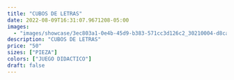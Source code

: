 ```yaml
---
title: "CUBOS DE LETRAS"
date: 2022-08-09T16:31:07.9671208-05:00
images:
  - "images/showcase/3ec803a1-0e4b-45d9-b383-571cc3d126c2_30210004-d8ca-499a-9672-cbf224af8b20.webp"
description: "CUBOS DE LETRAS"
price: "50"
sizes: ["PIEZA"]
colors: ["JUEGO DIDACTICO"]
draft: false
---
```

